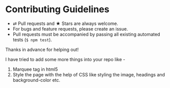 # Contributing Guidelines

- ⇄ Pull requests and ★ Stars are always welcome.
- For bugs and feature requests, please create an issue.
- Pull requests must be accompanied by passing all existing automated tests (`$ npm test`).

Thanks in advance for helping out!

I have tried to add some more things into your repo like -

1. Marquee tag in html5
2. Style the page with the help of CSS like styling the image, headings and background-color etc.
